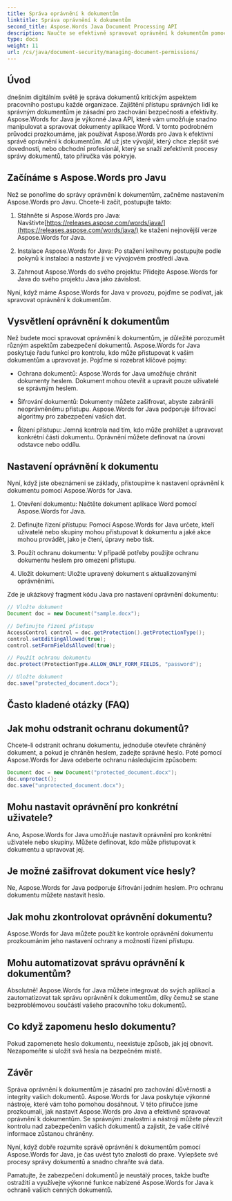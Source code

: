 ```yaml
---
title: Správa oprávnění k dokumentům
linktitle: Správa oprávnění k dokumentům
second_title: Aspose.Words Java Document Processing API
description: Naučte se efektivně spravovat oprávnění k dokumentům pomocí Aspose.Words for Java. Tento komplexní průvodce poskytuje podrobné pokyny a příklady zdrojového kódu.
type: docs
weight: 11
url: /cs/java/document-security/managing-document-permissions/
---
```


## Úvod

dnešním digitálním světě je správa dokumentů kritickým aspektem pracovního postupu každé organizace. Zajištění přístupu správných lidí ke správným dokumentům je zásadní pro zachování bezpečnosti a efektivity. Aspose.Words for Java je výkonné Java API, které vám umožňuje snadno manipulovat a spravovat dokumenty aplikace Word. V tomto podrobném průvodci prozkoumáme, jak používat Aspose.Words pro Java k efektivní správě oprávnění k dokumentům. Ať už jste vývojář, který chce zlepšit své dovednosti, nebo obchodní profesionál, který se snaží zefektivnit procesy správy dokumentů, tato příručka vás pokryje.

## Začínáme s Aspose.Words pro Javu

Než se ponoříme do správy oprávnění k dokumentům, začněme nastavením Aspose.Words pro Javu. Chcete-li začít, postupujte takto:

1.  Stáhněte si Aspose.Words pro Java: Navštivte[https://releases.aspose.com/words/java/](https://releases.aspose.com/words/java/) ke stažení nejnovější verze Aspose.Words for Java.

2. Instalace Aspose.Words for Java: Po stažení knihovny postupujte podle pokynů k instalaci a nastavte ji ve vývojovém prostředí Java.

3. Zahrnout Aspose.Words do svého projektu: Přidejte Aspose.Words for Java do svého projektu Java jako závislost.

Nyní, když máme Aspose.Words for Java v provozu, pojďme se podívat, jak spravovat oprávnění k dokumentům.

## Vysvětlení oprávnění k dokumentům

Než budete moci spravovat oprávnění k dokumentům, je důležité porozumět různým aspektům zabezpečení dokumentů. Aspose.Words for Java poskytuje řadu funkcí pro kontrolu, kdo může přistupovat k vašim dokumentům a upravovat je. Pojďme si rozebrat klíčové pojmy:

- Ochrana dokumentů: Aspose.Words for Java umožňuje chránit dokumenty heslem. Dokument mohou otevřít a upravit pouze uživatelé se správným heslem.

- Šifrování dokumentů: Dokumenty můžete zašifrovat, abyste zabránili neoprávněnému přístupu. Aspose.Words for Java podporuje šifrovací algoritmy pro zabezpečení vašich dat.

- Řízení přístupu: Jemná kontrola nad tím, kdo může prohlížet a upravovat konkrétní části dokumentu. Oprávnění můžete definovat na úrovni odstavce nebo oddílu.

## Nastavení oprávnění k dokumentu

Nyní, když jste obeznámeni se základy, přistoupíme k nastavení oprávnění k dokumentu pomocí Aspose.Words for Java.

1. Otevření dokumentu: Načtěte dokument aplikace Word pomocí Aspose.Words for Java.

2. Definujte řízení přístupu: Pomocí Aspose.Words for Java určete, kteří uživatelé nebo skupiny mohou přistupovat k dokumentu a jaké akce mohou provádět, jako je čtení, úpravy nebo tisk.

3. Použít ochranu dokumentu: V případě potřeby použijte ochranu dokumentu heslem pro omezení přístupu.

4. Uložit dokument: Uložte upravený dokument s aktualizovanými oprávněními.

Zde je ukázkový fragment kódu Java pro nastavení oprávnění dokumentu:

```java
// Vložte dokument
Document doc = new Document("sample.docx");

// Definujte řízení přístupu
AccessControl control = doc.getProtection().getProtectionType();
control.setEditingAllowed(true);
control.setFormFieldsAllowed(true);

// Použít ochranu dokumentu
doc.protect(ProtectionType.ALLOW_ONLY_FORM_FIELDS, "password");

// Uložte dokument
doc.save("protected_document.docx");
```

## Často kladené otázky (FAQ)

## Jak mohu odstranit ochranu dokumentů?

Chcete-li odstranit ochranu dokumentu, jednoduše otevřete chráněný dokument, a pokud je chráněn heslem, zadejte správné heslo. Poté pomocí Aspose.Words for Java odeberte ochranu následujícím způsobem:

```java
Document doc = new Document("protected_document.docx");
doc.unprotect();
doc.save("unprotected_document.docx");
```

## Mohu nastavit oprávnění pro konkrétní uživatele?

Ano, Aspose.Words for Java umožňuje nastavit oprávnění pro konkrétní uživatele nebo skupiny. Můžete definovat, kdo může přistupovat k dokumentu a upravovat jej.

## Je možné zašifrovat dokument více hesly?

Ne, Aspose.Words for Java podporuje šifrování jedním heslem. Pro ochranu dokumentu můžete nastavit heslo.

## Jak mohu zkontrolovat oprávnění dokumentu?

Aspose.Words for Java můžete použít ke kontrole oprávnění dokumentu prozkoumáním jeho nastavení ochrany a možností řízení přístupu.

## Mohu automatizovat správu oprávnění k dokumentům?

Absolutně! Aspose.Words for Java můžete integrovat do svých aplikací a zautomatizovat tak správu oprávnění k dokumentům, díky čemuž se stane bezproblémovou součástí vašeho pracovního toku dokumentů.

## Co když zapomenu heslo dokumentu?

Pokud zapomenete heslo dokumentu, neexistuje způsob, jak jej obnovit. Nezapomeňte si uložit svá hesla na bezpečném místě.

## Závěr

Správa oprávnění k dokumentům je zásadní pro zachování důvěrnosti a integrity vašich dokumentů. Aspose.Words for Java poskytuje výkonné nástroje, které vám toho pomohou dosáhnout. V této příručce jsme prozkoumali, jak nastavit Aspose.Words pro Java a efektivně spravovat oprávnění k dokumentům. Se správnými znalostmi a nástroji můžete převzít kontrolu nad zabezpečením vašich dokumentů a zajistit, že vaše citlivé informace zůstanou chráněny.

Nyní, když dobře rozumíte správě oprávnění k dokumentům pomocí Aspose.Words for Java, je čas uvést tyto znalosti do praxe. Vylepšete své procesy správy dokumentů a snadno chraňte svá data.

Pamatujte, že zabezpečení dokumentů je neustálý proces, takže buďte ostražití a využívejte výkonné funkce nabízené Aspose.Words for Java k ochraně vašich cenných dokumentů.